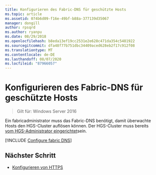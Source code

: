 ```yaml
---
title: Konfigurieren des Fabric-DNS für geschützte Hosts
ms.topic: article
ms.assetid: 074b6d09-f16e-49bf-b88a-377139d35067
manager: dongill
author: rpsqrd
ms.author: ryanpu
ms.date: 08/29/2018
ms.openlocfilehash: b8eda13ef19cc2531e2e628c471da354c5481922
ms.sourcegitcommit: dfa48f77b751dbc34409aced628eb2f17c912f08
ms.translationtype: MT
ms.contentlocale: de-DE
ms.lasthandoff: 08/07/2020
ms.locfileid: "87966057"
---
```

# <a name="configure-the-fabric-dns-for-guarded-hosts"></a>Konfigurieren des Fabric-DNS für geschützte Hosts

>Gilt für: Windows Server 2016

Ein fabricadministrator muss das Fabric-DNS benötigt, damit überwachte Hosts den HGS-Cluster auflösen können.
Der HGS-Cluster muss bereits [vom HGS-Administrator eingerichtet](/WindowsServerDocs/virtualization/guarded-fabric-shielded-vm/guarded-fabric-setting-up-the-host-guardian-service-hgs.md)sein.

[!INCLUDE [Configure fabric DNS](../../../includes/guarded-fabric-configure-fabric-dns.md)]


## <a name="next-step"></a>Nächster Schritt

- [Konfigurieren von HTTPS](guarded-fabric-configure-hgs-https.md)
